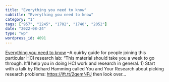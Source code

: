 ```yaml
---
title: "Everything you need to know"
subtitle: "Everything you need to know"
category: "1"
tags: ["957", "2245", "1702", "1740", "2052"]
date: "2022-08-24"
type: "wp"
wordpress_id: 4091
---
```

[ Everything you need to know]( https://docs.google.com/document/d/13SlnXCy8byLDhkqWkcqGjULW0pyCekvlf3YrdNFYviw/edit) –A quirky guide for people joining this particular HCI research lab: “This material should take you a week to go through. It’ll help you in doing HCI work and research in general. 1) Start with a talk by Richard Hamming called You and Your Research about picking research problems: https://ift.tt/2qemNPJ then look over…